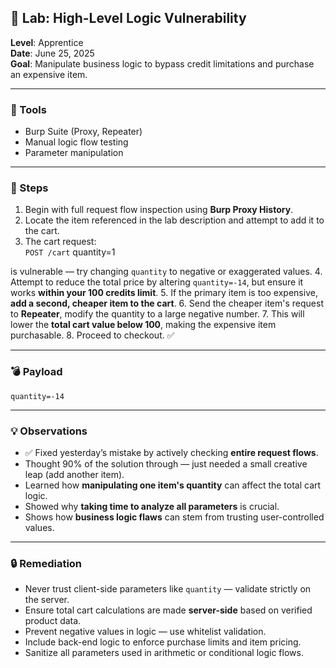 ## 🧪 Lab: High-Level Logic Vulnerability  
**Level**: Apprentice  
**Date**: June 25, 2025  
**Goal**: Manipulate business logic to bypass credit limitations and purchase an expensive item.

---

### 🧰 Tools  
- Burp Suite (Proxy, Repeater)  
- Manual logic flow testing  
- Parameter manipulation

---

### 🧭 Steps

1. Begin with full request flow inspection using **Burp Proxy History**.
2. Locate the item referenced in the lab description and attempt to add it to the cart.
3. The cart request:  
`POST /cart`
quantity=1

is vulnerable — try changing `quantity` to negative or exaggerated values.
4. Attempt to reduce the total price by altering `quantity=-14`, but ensure it works **within your 100 credits limit**.
5. If the primary item is too expensive, **add a second, cheaper item to the cart**.
6. Send the cheaper item's request to **Repeater**, modify the quantity to a large negative number.
7. This will lower the **total cart value below 100**, making the expensive item purchasable.
8. Proceed to checkout. ✅

---

### 💣 Payload
```
quantity=-14
```
---

### 💡 Observations

- ✅ Fixed yesterday’s mistake by actively checking **entire request flows**.
- Thought 90% of the solution through — just needed a small creative leap (add another item).
- Learned how **manipulating one item's quantity** can affect the total cart logic.
- Showed why **taking time to analyze all parameters** is crucial.
- Shows how **business logic flaws** can stem from trusting user-controlled values.

---

### 🔒 Remediation

- Never trust client-side parameters like `quantity` — validate strictly on the server.
- Ensure total cart calculations are made **server-side** based on verified product data.
- Prevent negative values in logic — use whitelist validation.
- Include back-end logic to enforce purchase limits and item pricing.
- Sanitize all parameters used in arithmetic or conditional logic flows.
